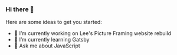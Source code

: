 ### Hi there 👋

Here are some ideas to get you started:

- 🔭 I’m currently working on Lee's Picture Framing website rebuild
- 🌱 I’m currently learning Gatsby
- 💬 Ask me about JavaScript
